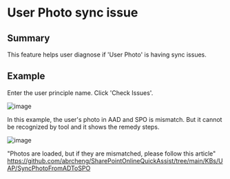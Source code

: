 # User Photo sync issue

## Summary
This feature helps user diagnose if 'User Photo' is having sync issues.

## Example

Enter the user principle name. Click 'Check Issues'.

![image](https://user-images.githubusercontent.com/89838160/184840157-3cee8a3b-8c88-4ec6-b496-c6beb66ac50a.png)


In this example, the user's photo in AAD and SPO is mismatch. But it cannot be recognized by tool and it shows the remedy steps.

![image](https://user-images.githubusercontent.com/89838160/184839731-32ab9d66-5f5b-4ad4-8cda-8e86b5aadd70.png)

"Photos are loaded, but if they are mismatched, please follow this article" https://github.com/abrcheng/SharePointOnlineQuickAssist/tree/main/KBs/UAP/SyncPhotoFromADToSPO
